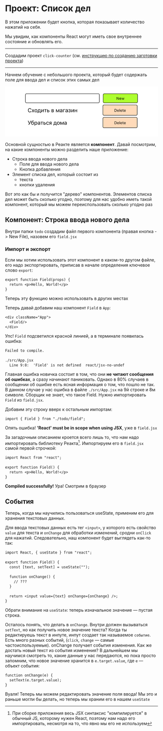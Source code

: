 # Проект: Список дел
В этом приложении будет кнопка, которая показывает количество нажатий на себя.

Мы увидим, как компоненты React могут иметь свое внутреннее состояние и обновлять его.
___
Создадим проект `click-counter` (см. [инструкцию по созданию заготовки проекта](new-project.md))


---

Начнем обучение с небольшого проекта, который будет содержать поле для ввода дел и список этих самых дел

![todo](images/todo.png)

Основной сущностью в Реакте является **компонент**. Давай посмотрим, на какие компоненты можно разделить наше приложение:

- Строка ввода нового дела
  - Поле для ввода нового дела
  - Кнопка добавления
- Элемент списка дел, который состоит из
  - текста
  - кнопки удаления

Вот это как бы и получится "дерево" компонентов. Элементов списка дел может быть сколько угодно, поэтому для нас удобно иметь такой компонент, который мы можем переиспользовать сколько угодно раз

## Компонент: Строка ввода нового дела

Внутри папки `todo` создадим файл первого компонента (правая кнопка -> New File), назовем его `field.jsx`

### Импорт и экспорт

Если мы хотим использовать этот компонент в каком-то другом файле, его надо экспортировать, приписав в начале определения ключевое слово `export`:

    export function Field(props) {
      return <p>Hello, World!</p>
    }

Теперь эту функцию можно использовать в других местах


Теперь давай добавим наш компонент `Field` в `App`:

    <div className="App">
      <Field/>
    </div>

Упс! `Field` подсветился красной линией, а в терминале появилась ошибка:

    Failed to compile.
    
    ./src/App.jsx
      Line 9:8:  'Field' is not defined  react/jsx-no-undef

Главная ошибка новичка состоит в том, что они **не читают сообщения об ошибках**, а сразу начинают паниковать. Однако в 80% случаев в сообщении об ошибке есть ясная информация о том, что пошло не так. В данном случае у нас ошибка в файле `./src/App.jsx` на 9й строке и 8м символе. Сборщик не знает, что такое Field. Нужно импортировать `Field` из `field.jsx`.

Добавим эту строку вверх к остальным импортам:

    import { Field } from "./todo/field";

Опять ошибка! **'React' must be in scope when using JSX**, уже в `field.jsx`

За загадочным описанием кроется всего лишь то, что нам надо импортировать библиотеку Реакта[^jsx-react-scope]. Импортируем его в `field.jsx` самой первой строчкой:

    import React from "react";

    export function Field() {
      return <p>Hello, World!</p>
    }

**Compiled successfully!** Ура! Смотрим в браузер


## События

Теперь, когда мы научились пользоваться useState, применим его для хранения текстовых данных.

Для ввода текстовых данных есть тег `<input>`, у которого есть свойство `value` для текста и  `onChange` для обработки *изменений*, сродни `onClick` для нажатий. Следовательно, наш компонент будет выглядеть как-то так:

    import React, { useState } from "react";

    export function Field() {
      const [text, setText] = useState("");

      function onChange() {
        // ???
      }

      return <input value={text} onChange={onChange} />;
    }

Обрати внимание на `useState`: теперь изначальное значение — пустая строка.

Осталось понять, что делать в `onChange`. Внутри должен вызываться `setText`, но как получить новое значение текста? Когда ты редактируешь текст в инпуте, инпут создает так называемое `событие`. Есть много разных событий, (`click`, `change` — самые частоиспользуемые). onChange получает события изменения. Как же достать новый текст из события изменения? В дальнейшем мы научимся смотреть то, какие данные у нас передаются, но пока просто запомним, что новое значение хранится в `e.target.value`, где `e` — объект события:
 
    function onChange(e) {
      setText(e.target.value);
    }

Вуаля! Теперь мы можем редактировать значение поля ввода! Мы это и раньше могли бы делать, но теперь мы храним его в нашем `useState`

[^jsx-react-scope]: При сборке приложения весь JSX синтаксис "компилируется" в обычный JS, которому нужен React, поэтому нам надо его импортировать, несмотря на то, что явно мы его не используем
